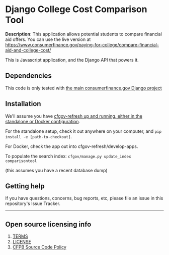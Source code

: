 # Django College Cost Comparison Tool

**Description**:  This application allows potential students to compare financial aid offers. You can use the live version at https://www.consumerfinance.gov/paying-for-college/compare-financial-aid-and-college-cost/

This is Javascript application, and the Django API that powers it.

## Dependencies

This code is only tested with [the main consumerfinance.gov Django project](https://www.consumerfinance.gov/paying-for-college/compare-financial-aid-and-college-cost/)

## Installation

We'll assume you have [cfgov-refresh up and running, either in the standalone or Docker configuration](https://cfpb.github.io/cfgov-refresh/installation/).

For the standalone setup, check it out anywhere on your computer, and `pip install -e [path-to-checkout]`.

For Docker, check the app out into cfgov-refresh/develop-apps.

To populate the search index: `cfgov/manage.py update_index comparisontool`

(this assumes you have a recent database dump)

## Getting help

If you have questions, concerns, bug reports, etc, please file an issue in this repository's Issue Tracker.


----

## Open source licensing info
1. [TERMS](TERMS.md)
2. [LICENSE](LICENSE)
3. [CFPB Source Code Policy](https://github.com/cfpb/source-code-policy/)
